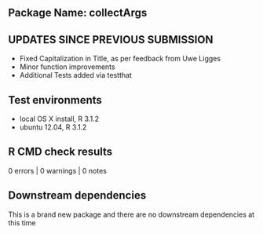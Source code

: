 ## Package Name:  collectArgs

## UPDATES SINCE PREVIOUS SUBMISSION
* Fixed Capitalization in Title, as per feedback from Uwe Ligges
* Minor function improvements
* Additional Tests added via testthat

## Test environments
* local OS X install, R 3.1.2
* ubuntu 12.04, R 3.1.2

## R CMD check results
0 errors | 0 warnings | 0 notes

## Downstream dependencies
This is a brand new package and 
there are no downstream dependencies 
at this time

